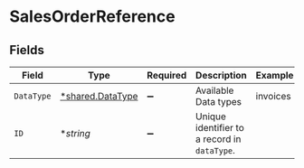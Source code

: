 # SalesOrderReference


## Fields

| Field                                                      | Type                                                       | Required                                                   | Description                                                | Example                                                    |
| ---------------------------------------------------------- | ---------------------------------------------------------- | ---------------------------------------------------------- | ---------------------------------------------------------- | ---------------------------------------------------------- |
| `DataType`                                                 | [*shared.DataType](../../../pkg/models/shared/datatype.md) | :heavy_minus_sign:                                         | Available Data types                                       | invoices                                                   |
| `ID`                                                       | **string*                                                  | :heavy_minus_sign:                                         | Unique identifier to a record in `dataType`.               |                                                            |